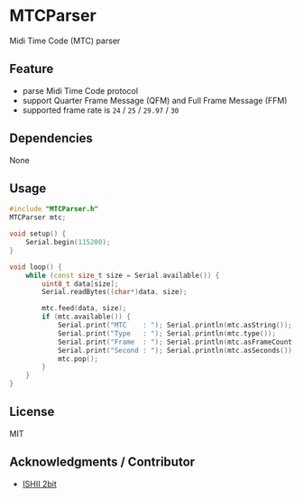 # MTCParser
Midi Time Code (MTC) parser


## Feature

- parse Midi Time Code protocol
- support Quarter Frame Message (QFM) and Full Frame Message (FFM)
- supported frame rate is ```24``` / ```25``` / ```29.97``` / ```30```


## Dependencies

None


## Usage

``` c++
#include "MTCParser.h"
MTCParser mtc;

void setup() {
    Serial.begin(115200);
}

void loop() {
    while (const size_t size = Serial.available()) {
        uint8_t data[size];
        Serial.readBytes((char*)data, size);

        mtc.feed(data, size);
        if (mtc.available()) {
            Serial.print("MTC    : "); Serial.println(mtc.asString());
            Serial.print("Type   : "); Serial.println(mtc.type());
            Serial.print("Frame  : "); Serial.println(mtc.asFrameCount());
            Serial.print("Second : "); Serial.println(mtc.asSeconds());
            mtc.pop();
        }
    }
}
```


## License

MIT


## Acknowledgments / Contributor

- [ISHII 2bit](https://github.com/2bbb)


